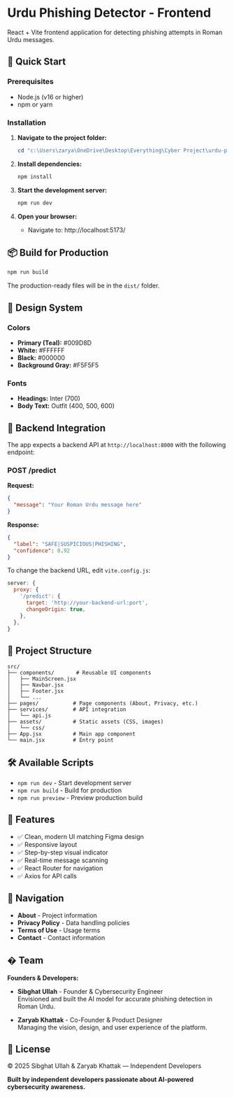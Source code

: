 # Urdu Phishing Detector - Frontend

React + Vite frontend application for detecting phishing attempts in Roman Urdu messages.

## 🚀 Quick Start

### Prerequisites
- Node.js (v16 or higher)
- npm or yarn

### Installation

1. **Navigate to the project folder:**
   ```powershell
   cd "c:\Users\zarya\OneDrive\Desktop\Everything\Cyber Project\urdu-phishing-detector-frontend"
   ```

2. **Install dependencies:**
   ```powershell
   npm install
   ```

3. **Start the development server:**
   ```powershell
   npm run dev
   ```

4. **Open your browser:**
   - Navigate to: http://localhost:5173/

## 📦 Build for Production

```powershell
npm run build
```

The production-ready files will be in the `dist/` folder.

## 🎨 Design System

### Colors
- **Primary (Teal):** #009D8D
- **White:** #FFFFFF
- **Black:** #000000
- **Background Gray:** #F5F5F5

### Fonts
- **Headings:** Inter (700)
- **Body Text:** Outfit (400, 500, 600)

## 🔌 Backend Integration

The app expects a backend API at `http://localhost:8000` with the following endpoint:

### POST /predict
**Request:**
```json
{
  "message": "Your Roman Urdu message here"
}
```

**Response:**
```json
{
  "label": "SAFE|SUSPICIOUS|PHISHING",
  "confidence": 0.92
}
```

To change the backend URL, edit `vite.config.js`:
```javascript
server: {
  proxy: {
    '/predict': {
      target: 'http://your-backend-url:port',
      changeOrigin: true,
    },
  },
}
```

## 📂 Project Structure

```
src/
├── components/       # Reusable UI components
│   ├── MainScreen.jsx
│   ├── Navbar.jsx
│   ├── Footer.jsx
│   └── ...
├── pages/           # Page components (About, Privacy, etc.)
├── services/        # API integration
│   └── api.js
├── assets/          # Static assets (CSS, images)
│   └── css/
├── App.jsx          # Main app component
└── main.jsx         # Entry point
```

## 🛠️ Available Scripts

- `npm run dev` - Start development server
- `npm run build` - Build for production
- `npm run preview` - Preview production build

## 📝 Features

- ✅ Clean, modern UI matching Figma design
- ✅ Responsive layout
- ✅ Step-by-step visual indicator
- ✅ Real-time message scanning
- ✅ React Router for navigation
- ✅ Axios for API calls

## 🔗 Navigation

- **About** - Project information
- **Privacy Policy** - Data handling policies
- **Terms of Use** - Usage terms
- **Contact** - Contact information

## � Team

**Founders & Developers:**

- **Sibghat Ullah** - Founder & Cybersecurity Engineer  
  Envisioned and built the AI model for accurate phishing detection in Roman Urdu.

- **Zaryab Khattak** - Co-Founder & Product Designer  
  Managing the vision, design, and user experience of the platform.

## 📄 License

© 2025 Sibghat Ullah & Zaryab Khattak — Independent Developers

**Built by independent developers passionate about AI-powered cybersecurity awareness.**
